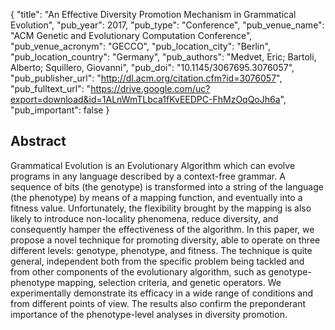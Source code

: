 {
  "title": "An Effective Diversity Promotion Mechanism in Grammatical Evolution",
  "pub_year": 2017,
  "pub_type": "Conference",
  "pub_venue_name": "ACM Genetic and Evolutionary Computation Conference",
  "pub_venue_acronym": "GECCO",
  "pub_location_city": "Berlin",
  "pub_location_country": "Germany",
  "pub_authors": "Medvet, Eric; Bartoli, Alberto; Squillero, Giovanni",
  "pub_doi": "10.1145/3067695.3076057",
  "pub_publisher_url": "http://dl.acm.org/citation.cfm?id=3076057",
  "pub_fulltext_url": "https://drive.google.com/uc?export=download&id=1ALnWmTLbca1fKvEEDPC-FhMzOqQoJh6a",
  "pub_important": false
}

## Abstract
Grammatical Evolution is an Evolutionary Algorithm which can evolve programs in any language described by a context-free grammar. A sequence of bits (the genotype) is transformed into a string of the language (the phenotype) by means of a mapping function, and eventually into a fitness value. Unfortunately, the flexibility brought by the mapping is also likely to introduce non-locality phenomena, reduce diversity, and consequently hamper the effectiveness of the algorithm. In this paper, we propose a novel technique for promoting diversity, able to operate on three different levels: genotype, phenotype, and fitness. The technique is quite general, independent both from the specific problem being tackled and from other components of the evolutionary algorithm, such as genotype-phenotype mapping, selection criteria, and genetic operators. We experimentally demonstrate its efficacy in a wide range of conditions and from different points of view. The results also confirm the preponderant importance of the phenotype-level analyses in diversity promotion.

